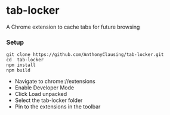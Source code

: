 # tab-locker
 A Chrome extension to cache tabs for future browsing

### Setup 
```
git clone https://github.com/AnthonyClausing/tab-locker.git
cd  tab-locker
npm install 
npm build
```
- Navigate to chrome://extensions
- Enable Developer Mode
- Click Load unpacked
- Select the tab-locker folder
- Pin to the extensions in the toolbar
